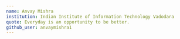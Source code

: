 ```yaml
---
name: Anvay Mishra
institution: Indian Institute of Information Technology Vadodara
quote: Everyday is an opportunity to be better.
github_user: anvaymishra1
---
```

